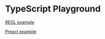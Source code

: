 # TypeScript Playground

[REGL example](https://jmfirth.github.io/typescript-playground/?source=PTAEEMDtQUwD3AWwA4BsagPYDNQGcALcAExgCdQB3ASwBcDQyYBzVAKGpUzNtACUAogHEAMqAC8jGAEcArtSYAKAORNWygJQBuNgGNMkPLzWoJ-YSMXa2eg0f4BBACIBJAKoBlMwFYAjACYdfUNeFwA5FwAVFwcRAH0AYQB5MNdolK9JRQcyMnAAT0U+Z3cvACpHV09QCoAWDQ0AOmxqVFRFAAYmxHBkRSsJAD5QAFlweka8yGJMRAHhjsaATlAAflB-b29QAC5QLp1bEPxacYwsnLzC-wbm1vbIWTbu3v6NIbZQKVZmvMQYABGsmw2HIigA3p8vqB9KhuHsTI1aPBaLIlJDodC8sRqLI8HtilUPAAaKGY4jjcB7cJRGLxZKpWkZUmYr6UPLIPaqGDIGDjZRk0AAXw0LOhpGQ9A8yMgulae2w4FQeBgUJF1iO9lkyApyJE1FBZhMEKh2DyzD2AAMocgmHK8NQDKB-jjZChQNg4eMdF9ZJADdxEPgkGhyP4nKBbTAAG7Ss4+0DR8BkfLUSDMRMwXT+UCyaMJ6OYajEZ3gNMDDHQz2YcagaCSRYdBNfbDcRRp3jEODiAC0vi0oC7AB5xP3QABqcddjSC1tkduQTv5Xtj4j5Edjydr96VzHQceSZFwVFMcOKKOx07I4m56Pj6NZ-yKLvE7fAavjRQAEnBhNK6smZthVnL1eDwMwjxPGAzwvONr1vJoyCAg1FGgYYAGZGg6cdwIAH1wutQCHUBMK6UBd2hVg4gAMXNBJMDhChJAfXRak6YkOg44lfGsTEhVgZUMAor4qNo8BmHoxizBYtjfG4+SeKAoU1UtUlTT+QFgVBMg9ghWhqF0ABrEUhhOM4AG1FH0oyJ1AHjQAAUg2ABdNgRRsYJ7BVVFkAARVkEgjRYdpKzNcSrRtO1qAdJ0XVxd0P1oBM-QDMggzwEN0DIcNIyYS94yhJMUzTDMWJzPMCyLEsenLHcQJrMCr3OUBILRaCnHPPK4JgG880QoDRLohjuGkrM2JY9DFCMM5RTs3jhVUmwvgfHgIq+KN7UdaA4rdZAPVAhNxloMhqCBZFM2zSNMAdfSDALZNU3TC7yvzQqqtLWryMFPMzEWbYKnPa66C22zfCw+aRNQOIAAUgdu+sLrY5A4a2m9OLmhMhUWqEjpOs6YHxL7MWRm6tr2czQB7Wobypm9qcp+n0dqUBXK+IU1N9f050QQmKNgprdPBazjPecRhmm5FzOFxyXLVDnBx5eg9nBWBIHAAF0AVJUVWFeX9D9Wg9nQtyNURML-jeUzK287V-JIS2xaJrFgsaYg8koKwgO1XUYH1UFPbVawRS0IA)

[Preact example](?source=PTAEEMDtQUwD3AWwA4BsagPYDNQGcALcAExgCdQB3ASwBcDQyYBzVAKGpUzNtACUAogHEAMqAC8jGAEcArtSYAKAORNWygJQBuNgGNMkPLzWoJ-YSMXa2eg0f4BBACIBJAKoBlMwFYAjACYdfUNeFwA5FwAVFwcRAH0AYQB5MNdolK9JRQcyMnAAT0U+Z3cvACpHV09QCoAWDQ0AOmxqVFRFAAYmxHBkRSsJAD5QAFlweka8yGJMRAHhjsaATlAAflB-b29QAC5QLp1bEPxacYwsnLzC-wbm1vbIWTbu3v6NIbZQKVZmvMQYABGsmw2HIigA3p8vqB9KhuHsTI1aPBaLIlJDodC8sRqLI8HtilUPAAaKGY4jjcB7cJRGLxZKpWkZUmYr6UPLIPaqGDIGDjZRk0AAXw0LOhpGQ9A8yMgulae2w4FQeBgUJF1iO9lkyApyJE1FBZhMEKh2DyzD2AAMocgmHK8NQDKB-jjZChQNg4eMdF9ZJADdxEPgkGhyP4nKBbTAAG7Ss4+0DR8BkfLUSDMRMwXT+UCyaMJ6OYajEZ3gNMDDHQz2YcagaCSRYdBNfbDcRRp3jEODiAC0vi0oC7AB5xP3QABqcddjSC1tkduQTv5Xtj4j5Edjydr96VzHQceSZFwVFMcOKKOx07I4m56Pj6NZ-yKLvE7fAavjRQAEnBhNK6smZthVnL1eDwMwjxPGAzwvONr1vJoyCAg1FGgYYAGZGg6cdwIAH1wutQCHUBMK6UBd2hVg4gAMXNBJMDhChJAfXRak6YkOg44lfGsTEhVgZUMAor4qNo8BmHoxizBYtjfG4+SeKAoU1UtUlTT+QFgVBMg9ghWhqF0ABrEUhhOM4AG1FH0oyJ1AHjQAAUg2ABdNgRRsYJ7BVVFkAARVkEgjRYdpKzNcSrRtO1qAdJ0XVxd0P1oBM-QDMggzwEN0DIcNIyYS94yhJMUzTDMWJzPMCyLEsenLHcQJrMCr3OUBILRaCnHPPK4JgG880QoDRLohjuGkrM2JY9DFCMM5RTs3jhVUmwvgfHgIq+KN7UdaA4rdZAPVAhNxloMhqCBZFM2zSNMAdfSDALZNU3TC7yvzQqqtLWryMFPMzEWbYKnPa66C22zfCw+aRNQOIAAUgdu+sLrY5A4a2m9OLmhMhUWqEjpOs6YHxL7MWRm6tr2czQB7Wobypm9qcp+n0dqUBXK+IU1N9f050QQmKNgprdPBazjPecRhmm5FzOFxyXLVDnBx5eg9nBWBIHAAF0AVJUVWFeX9D9Wg9nQtyNURML-jeUzK287V-JIS2xaJrFgsaYg8koKwgO1XUYH1UFPbVawRS0IA)